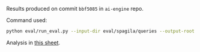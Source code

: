 Results produced on commit `bbf5085` in `ai-engine` repo.

Command used:

```bash
python eval/run_eval.py --input-dir eval/spagila/queries --output-root eval/runs/basic_pacha_on_spagila --ignore-path ignored --ignore-path uncategorized
```

Analysis in [this sheet](https://docs.google.com/spreadsheets/d/1tu08BQSwyQR9T6rZ6_5FHT3hG89a-DURaS6SGw1Mjls/edit?gid=0#gid=0).
